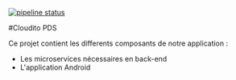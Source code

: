 [![pipeline status](http://172.31.254.54:8020/cloudito/cloudito/badges/master/pipeline.svg)](http://172.31.254.54:8020/cloudito/cloudito/commits/master)

#Cloudito PDS

Ce projet contient les differents composants de notre application :
- Les microservices nécessaires en back-end
- L'application Android 
